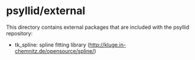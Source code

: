 # psyllid/external

This directory contains external packages that are included with the psyllid repository:

* tk_spline: spline fitting library (http://kluge.in-chemnitz.de/opensource/spline/)
